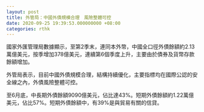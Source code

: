 ```yaml
---
layout: post
title: 外管局：中國外債規模合理　風險整體可控
date: 2020-09-25 19:39:53.000000000 +08:00
categories: rthk
---
```


國家外匯管理局數據顯示，至第2季末，連同本外幣，中國全口徑外債餘額約2.13萬億美元，按季增加378億美元，連續第6個季度上升，主要由於債券及貨幣存款餘額增加。

外管局表示，目前中國外債規模合理，結構持續優化，主要指標均在國際公認的安全線之內，外債風險整體可控。

至6月底，中長期外債餘額9090億美元，佔比達43%。短期外債餘額約1.22萬億美元，佔比57%。短期外債餘額中，有39%是與貿易有關的信貸。
